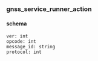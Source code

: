 ### gnss_service_runner_action
#### schema
```
ver: int
opcode: int
message_id: string
protocol: int
```